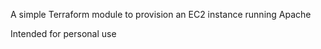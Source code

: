 A simple Terraform module to provision an EC2 instance running Apache

Intended for personal use

```hcl

```